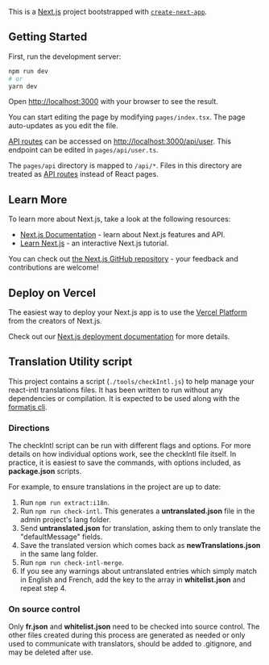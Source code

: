This is a [Next.js](https://nextjs.org/) project bootstrapped with [`create-next-app`](https://github.com/vercel/next.js/tree/canary/packages/create-next-app).

## Getting Started

First, run the development server:

```bash
npm run dev
# or
yarn dev
```

Open [http://localhost:3000](http://localhost:3000) with your browser to see the result.

You can start editing the page by modifying `pages/index.tsx`. The page auto-updates as you edit the file.

[API routes](https://nextjs.org/docs/api-routes/introduction) can be accessed on [http://localhost:3000/api/user](http://localhost:3000/api/user). This endpoint can be edited in `pages/api/user.ts`.

The `pages/api` directory is mapped to `/api/*`. Files in this directory are treated as [API routes](https://nextjs.org/docs/api-routes/introduction) instead of React pages.

## Learn More

To learn more about Next.js, take a look at the following resources:

- [Next.js Documentation](https://nextjs.org/docs) - learn about Next.js features and API.
- [Learn Next.js](https://nextjs.org/learn) - an interactive Next.js tutorial.

You can check out [the Next.js GitHub repository](https://github.com/vercel/next.js/) - your feedback and contributions are welcome!

## Deploy on Vercel

The easiest way to deploy your Next.js app is to use the [Vercel Platform](https://vercel.com/new?utm_medium=default-template&filter=next.js&utm_source=create-next-app&utm_campaign=create-next-app-readme) from the creators of Next.js.

Check out our [Next.js deployment documentation](https://nextjs.org/docs/deployment) for more details.

## Translation Utility script

This project contains a script (`./tools/checkIntl.js`) to help manage your react-intl translations files. It has been written to run without any dependencies or compilation. It is expected to be used along with the [formatjs cli](https://formatjs.io/docs/tooling/cli).

### Directions

The checkIntl script can be run with different flags and options. For more details on how individual options work, see the checkIntl file itself. In practice, it is easiest to save the commands, with options included, as **package.json** scripts.

For example, to ensure translations in the project are up to date:

1. Run `npm run extract:i18n`.
2. Run `npm run check-intl`. This generates a **untranslated.json** file in the admin project's lang folder.
3. Send **untranslated.json** for translation, asking them to only translate the "defaultMessage" fields.
4. Save the translated version which comes back as **newTranslations.json** in the same lang folder.
5. Run `npm run check-intl-merge`.
6. If you see any warnings about untranslated entries which simply match in English and French, add the key to the array in **whitelist.json** and repeat step 4.

### On source control

Only **fr.json** and **whitelist.json** need to be checked into source control. The other files created during this process are generated as needed or only used to communicate with translators, should be added to .gitignore, and may be deleted after use.
